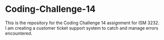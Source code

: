 # Coding-Challenge-14
This is the repository for the Coding Challenge 14 assignment for ISM 3232. I am creating a customer ticket support system to catch and manage errors encountered.
